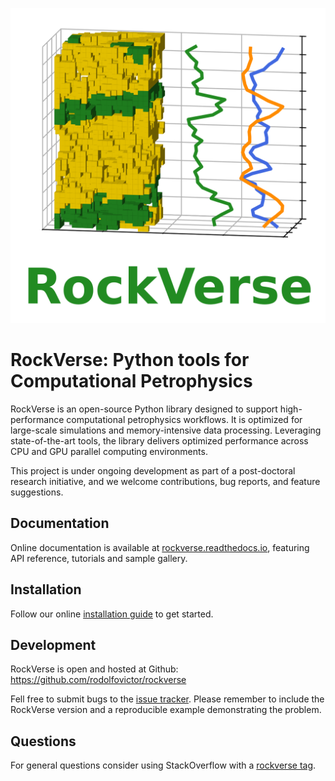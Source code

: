 <img src="https://github.com/rodolfovictor/rockverse/blob/main/docs/source/_static/RockVerse_logo_model1_for_white_background_facecolor_transparent_False.png"><br>


RockVerse: Python tools for Computational Petrophysics
======================================================

RockVerse is an open-source Python library designed to support high-performance
computational petrophysics workflows. It is optimized for large-scale simulations
and memory-intensive data processing. Leveraging state-of-the-art tools, the
library delivers optimized performance across CPU and GPU parallel computing
environments.

This project is under ongoing development as part of a post-doctoral research
initiative, and we welcome contributions, bug reports, and feature suggestions.

Documentation
-------------

Online documentation is available at [rockverse.readthedocs.io](https://rockverse.readthedocs.io),
featuring API reference, tutorials and sample gallery.

Installation
------------

Follow our online [installation guide](https://rockverse.readthedocs.io/en/latest/install.html)
to get started.

Development
-----------

RockVerse is open and hosted at Github: https://github.com/rodolfovictor/rockverse

Fell free to submit bugs to the [issue tracker](https://github.com/rodolfovictor/rockverse/issues).
Please remember to include the RockVerse version and a reproducible example demonstrating the problem.

Questions
---------

For general questions consider using StackOverflow with a [rockverse tag](https://stackoverflow.com/tags/rockverse).

